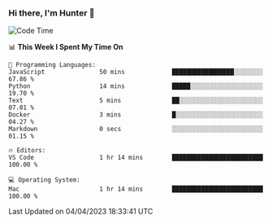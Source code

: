 ### Hi there, I'm Hunter 👋

<!--
**huntermatrix/huntermatrix** is a ✨ _special_ ✨ repository because its `README.md` (this file) appears on your GitHub profile.

Here are some ideas to get you started:

- 🔭 I’m currently working on ...
- 🌱 I’m currently learning ...
- 👯 I’m looking to collaborate on ...
- 🤔 I’m looking for help with ...
- 💬 Ask me about ...
- 📫 How to reach me: ...
- 😄 Pronouns: ...
- ⚡ Fun fact: ...
-->

<!--START_SECTION:waka-->
![Code Time](http://img.shields.io/badge/Code%20Time-60%20hrs%2047%20mins-blue)

📊 **This Week I Spent My Time On** 

```text
💬 Programming Languages: 
JavaScript               50 mins             █████████████████░░░░░░░░   67.86 % 
Python                   14 mins             █████░░░░░░░░░░░░░░░░░░░░   19.70 % 
Text                     5 mins              ██░░░░░░░░░░░░░░░░░░░░░░░   07.01 % 
Docker                   3 mins              █░░░░░░░░░░░░░░░░░░░░░░░░   04.27 % 
Markdown                 0 secs              ░░░░░░░░░░░░░░░░░░░░░░░░░   01.15 % 

🔥 Editors: 
VS Code                  1 hr 14 mins        █████████████████████████   100.00 % 

💻 Operating System: 
Mac                      1 hr 14 mins        █████████████████████████   100.00 % 
```


 Last Updated on 04/04/2023 18:33:41 UTC
<!--END_SECTION:waka-->
